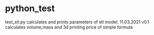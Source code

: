 # python_test
test_stl.py calculates and prints parameters of stl model.
11.03.2021 v0.1 calculates volume,mass and 3d printing price of simple formula

